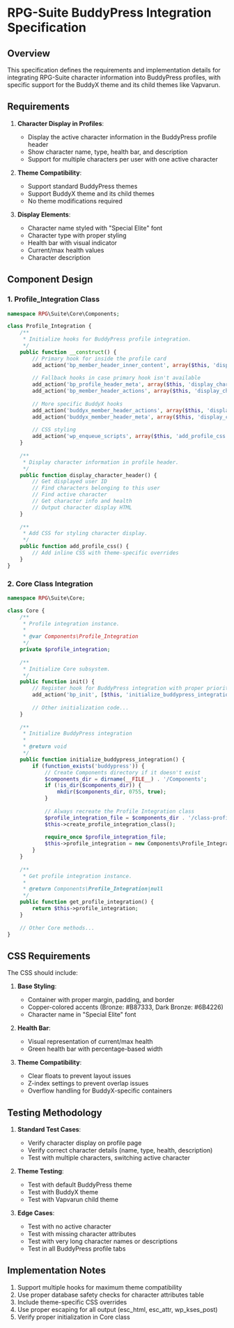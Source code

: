 # RPG-Suite BuddyPress Integration Specification

## Overview

This specification defines the requirements and implementation details for integrating RPG-Suite character information into BuddyPress profiles, with specific support for the BuddyX theme and its child themes like Vapvarun.

## Requirements

1. **Character Display in Profiles**: 
   - Display the active character information in the BuddyPress profile header
   - Show character name, type, health bar, and description
   - Support for multiple characters per user with one active character

2. **Theme Compatibility**:
   - Support standard BuddyPress themes
   - Support BuddyX theme and its child themes
   - No theme modifications required

3. **Display Elements**:
   - Character name styled with "Special Elite" font
   - Character type with proper styling
   - Health bar with visual indicator
   - Current/max health values
   - Character description

## Component Design

### 1. Profile_Integration Class

```php
namespace RPG\Suite\Core\Components;

class Profile_Integration {
    /**
     * Initialize hooks for BuddyPress profile integration.
     */
    public function __construct() {
        // Primary hook for inside the profile card
        add_action('bp_member_header_inner_content', array($this, 'display_character_header'));
        
        // Fallback hooks in case primary hook isn't available
        add_action('bp_profile_header_meta', array($this, 'display_character_header'));
        add_action('bp_member_header_actions', array($this, 'display_character_header'));
        
        // More specific BuddyX hooks
        add_action('buddyx_member_header_actions', array($this, 'display_character_header'));
        add_action('buddyx_member_header_meta', array($this, 'display_character_header'));
        
        // CSS styling
        add_action('wp_enqueue_scripts', array($this, 'add_profile_css'));
    }
    
    /**
     * Display character information in profile header.
     */
    public function display_character_header() {
        // Get displayed user ID
        // Find characters belonging to this user
        // Find active character
        // Get character info and health
        // Output character display HTML
    }
    
    /**
     * Add CSS for styling character display.
     */
    public function add_profile_css() {
        // Add inline CSS with theme-specific overrides
    }
}
```

### 2. Core Class Integration

```php
namespace RPG\Suite\Core;

class Core {
    /**
     * Profile integration instance.
     *
     * @var Components\Profile_Integration
     */
    private $profile_integration;
    
    /**
     * Initialize Core subsystem.
     */
    public function init() {
        // Register hook for BuddyPress integration with proper priority
        add_action('bp_init', [$this, 'initialize_buddypress_integration'], 20);
        
        // Other initialization code...
    }
    
    /**
     * Initialize BuddyPress integration
     *
     * @return void
     */
    public function initialize_buddypress_integration() {
        if (function_exists('buddypress')) {
            // Create Components directory if it doesn't exist
            $components_dir = dirname(__FILE__) . '/Components';
            if (!is_dir($components_dir)) {
                mkdir($components_dir, 0755, true);
            }
            
            // Always recreate the Profile Integration class
            $profile_integration_file = $components_dir . '/class-profile-integration.php';
            $this->create_profile_integration_class();
            
            require_once $profile_integration_file;
            $this->profile_integration = new Components\Profile_Integration();
        }
    }
    
    /**
     * Get profile integration instance.
     *
     * @return Components\Profile_Integration|null
     */
    public function get_profile_integration() {
        return $this->profile_integration;
    }
    
    // Other Core methods...
}
```

## CSS Requirements

The CSS should include:

1. **Base Styling**:
   - Container with proper margin, padding, and border
   - Copper-colored accents (Bronze: #B87333, Dark Bronze: #6B4226)
   - Character name in "Special Elite" font
   
2. **Health Bar**:
   - Visual representation of current/max health
   - Green health bar with percentage-based width
   
3. **Theme Compatibility**:
   - Clear floats to prevent layout issues
   - Z-index settings to prevent overlap issues
   - Overflow handling for BuddyX-specific containers

## Testing Methodology

1. **Standard Test Cases**:
   - Verify character display on profile page
   - Verify correct character details (name, type, health, description)
   - Test with multiple characters, switching active character
   
2. **Theme Testing**:
   - Test with default BuddyPress theme
   - Test with BuddyX theme
   - Test with Vapvarun child theme
   
3. **Edge Cases**:
   - Test with no active character
   - Test with missing character attributes
   - Test with very long character names or descriptions
   - Test in all BuddyPress profile tabs

## Implementation Notes

1. Support multiple hooks for maximum theme compatibility
2. Use proper database safety checks for character attributes table
3. Include theme-specific CSS overrides
4. Use proper escaping for all output (esc_html, esc_attr, wp_kses_post)
5. Verify proper initialization in Core class